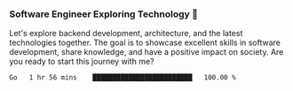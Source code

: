 ### Software Engineer Exploring Technology 🚀 

Let's explore backend development, architecture, and the latest technologies together. The goal is to showcase excellent skills in software development, share knowledge, and have a positive impact on society. Are you ready to start this journey with me?

<!--START_SECTION:waka-->

```txt
Go   1 hr 56 mins    █████████████████████████   100.00 %
```

<!--END_SECTION:waka-->
